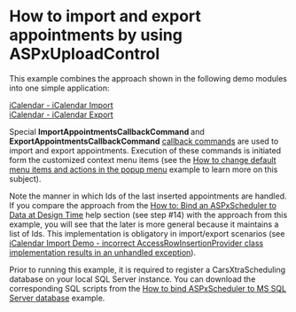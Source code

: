 # How to import and export appointments by using ASPxUploadControl


<p>This example combines the approach shown in the following demo modules into one simple application:</p><p><a href="http://demos.devexpress.com/ASPxSchedulerDemos/iCalendar/iCalendarImport.aspx"><u>iCalendar - iCalendar Import</u></a><br />
<a href="http://demos.devexpress.com/ASPxSchedulerDemos/iCalendar/iCalendarExport.aspx"><u>iCalendar - iCalendar Export</u></a></p><p>Special <strong>ImportAppointmentsCallbackCommand </strong>and <strong>ExportAppointmentsCallbackCommand</strong> <a href="http://documentation.devexpress.com/#AspNet/CustomDocument5462"><u>callback commands</u></a> are used to import and export appointments. Execution of these commands is initiated form the customized context menu items (see the <a href="https://www.devexpress.com/Support/Center/p/E291">How to change default menu items and actions in the popup menu</a> example to learn more on this subject).</p><p>Note the manner in which Ids of the last inserted appointments are handled. If you compare the approach from the <a href="http://documentation.devexpress.com/#AspNet/CustomDocument3844"><u>How to: Bind an ASPxScheduler to Data at Design Time</u></a> help section (see step #14) with the approach from this example, you will see that the later is more general because it maintains a list of Ids. This implementation is obligatory in import/export scenarios (see <a href="https://www.devexpress.com/Support/Center/p/B184873"> iCalendar Import Demo - incorrect AccessRowInsertionProvider class implementation results in an unhandled exception</a>).</p><p>Prior to running this example, it is required to register a CarsXtraScheduling database on your local SQL Server instance. You can download the corresponding SQL scripts from the <a href="https://www.devexpress.com/Support/Center/p/E215">How to bind ASPxScheduler to MS SQL Server database</a> example.</p>

<br/>



